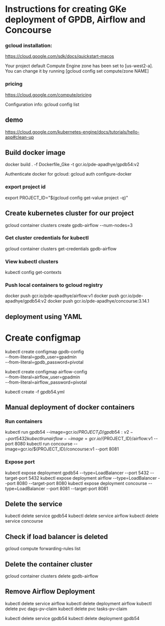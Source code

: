 # Instructions for creating GKe deployment of GPDB, Airflow and Concourse


### gcloud installation:
https://cloud.google.com/sdk/docs/quickstart-macos


Your project default Compute Engine zone has been set to [us-west2-a].
You can change it by running [gcloud config set compute/zone NAME]

### pricing
https://cloud.google.com/compute/pricing


Configuration info:
gcloud config list



## demo
https://cloud.google.com/kubernetes-engine/docs/tutorials/hello-app#clean-up


## Build docker image
docker build . -f Dockerfile_Gke -t gcr.io/pde-apadhye/gpdb54:v2


Authenticate docker for gcloud:
gcloud auth configure-docker

### export project id
export PROJECT_ID="$(gcloud config get-value project -q)"

## Create kubernetes cluster for our project
gcloud container clusters create gpdb-airflow --num-nodes=3

### Get cluster credentials for kubectl
gcloud container clusters get-credentials gpdb-airflow

### View kubectl clusters
kubectl config get-contexts

### Push local containers to gcloud registry
docker push gcr.io/pde-apadhye/airflow:v1
docker push gcr.io/pde-apadhye/gpdb54:v2
docker push gcr.io/pde-apadhye/concourse:3.14.1


## deployment using YAML
# Create configmap
kubectl create configmap gpdb-config \
--from-literal=gpdb_user=gpadmin \
--from-literal=gpdb_password=pivotal

kubectl create configmap airflow-config \
--from-literal=airflow_user=gpadmin \
--from-literal=airflow_password=pivotal


kubectl create -f gpdb54.yml

## Manual deployment of docker containers
### Run containers
kubectl run gpdb54 --image=gcr.io/${PROJECT_ID}/gpdb54:v2 --port 5432
kubectl run airflow --image=gcr.io/${PROJECT_ID}/airflow:v1 --port 8080
kubectl run concourse --image=gcr.io/${PROJECT_ID}/concourse:v1 --port 8081

### Expose port
kubectl expose deployment gpdb54 --type=LoadBalancer --port 5432 --target-port 5432
kubectl expose deployment airflow --type=LoadBalancer --port 8080 --target-port 8080
kubectl expose deployment concourse --type=LoadBalancer --port 8081 --target-port 8081

## Delete the service
kubectl delete service gpdb54
kubectl delete service airflow
kubectl delete service concourse

## Check if load balancer is deleted
gcloud compute forwarding-rules list

## Delete the container cluster
gcloud container clusters delete gpdb-airflow








## Remove Airflow Deployment
kubectl delete service airflow
kubectl delete deployment airflow
kubectl delete pvc dags-pv-claim
kubectl delete pvc tasks-pv-claim


kubectl delete service gpdb54
kubectl delete deployment gpdb54


